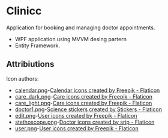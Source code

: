 # Clinicc
Application for booking and managing doctor appointments.
* WPF application using MVVM desing partern 
* Entity Framework.


## Attribiutions

Icon authors:
* [calendar.png](https://github.com/BadAga/WPF-projects/blob/main/Clinicc/Clinicc/Images/calendar.png "calendar.png")-<a href="https://www.flaticon.com/free-icons/calendar" title="calendar icons">Calendar icons created by Freepik - Flaticon</a>
* [care_dark.png](https://github.com/BadAga/WPF-projects/blob/main/Clinicc/Clinicc/Images/care_dark.png "care_dark.png")-<a href="https://www.flaticon.com/free-icons/care" title="care icons">Care icons created by Freepik - Flaticon</a>
* [care_light.png](https://github.com/BadAga/WPF-projects/blob/main/Clinicc/Clinicc/Images/care_light.png "care_light.png")-<a href="https://www.flaticon.com/free-icons/care" title="care icons">Care icons created by Freepik - Flaticon</a>
* [doctor1.png](https://github.com/BadAga/WPF-projects/blob/main/Clinicc/Clinicc/Images/doctor1.png "doctor1.png")-<a href="https://www.flaticon.com/free-stickers/science" title="science stickers">Science stickers created by Stickers - Flaticon</a>
* [edit.png](https://github.com/BadAga/WPF-projects/blob/main/Clinicc/Clinicc/Images/edit.png "edit.png")-<a href="https://www.flaticon.com/free-icons/user" title="user icons">User icons created by Freepik - Flaticon</a>
* [stethoscope.png](https://github.com/BadAga/WPF-projects/blob/main/Clinicc/Clinicc/Images/stethoscope.png "stethoscope.png")-<a href="https://www.flaticon.com/free-icons/doctor" title="doctor icons">Doctor icons created by srip - Flaticon</a>
* [user.png](https://github.com/BadAga/WPF-projects/blob/main/Clinicc/Clinicc/Images/user.png "user.png")-<a href="https://www.flaticon.com/free-icons/user" title="user icons">User icons created by Freepik - Flaticon</a>
